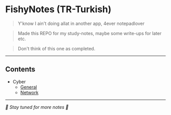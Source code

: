 # FishyNotes (TR-Turkish)
> Y'know I ain't doing allat in another app, 4ever notepadlover

> Made this REPO for my study-notes, maybe some write-ups for later etc.

> Don't think of this one as completed.

---

## Contents
- Cyber
  - [General](./Cyber/General)
  - [Network](./Cyber/Network)

---
*🪼 Stay tuned for more notes 🪼*

